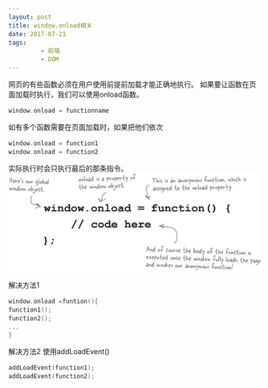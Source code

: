 ```yaml
---
layout: post
title: window.onload相关
date: 2017-07-21
tags:
         - 前端
         - DOM
---
```

网页的有些函数必须在用户使用前提前加载才能正确地执行。
如果要让函数在页面加载时执行，我们可以使用onload函数。
```cpp
window.onload = functionname
```
如有多个函数需要在页面加载时，如果把他们依次
```cpp
window.onload = function1
window.onload = function2
```
实际执行时会只执行最后的那条指令。
![](/images/windowonload.jpg)

解决方法1
```cpp
window.onload =funtion(){
function1();
function2();
...
}
```

解决方法2
使用addLoadEvent()
```cpp
addLoadEvent(function1);
addLoadEvent(function2);
```